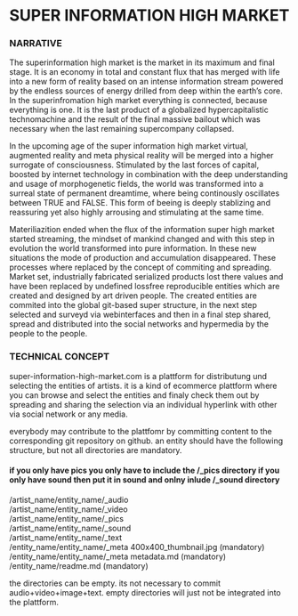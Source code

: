 # SUPER INFORMATION HIGH MARKET

### NARRATIVE

The superinformation high market is the market in its maximum and final stage. It is an economy in total and constant flux that has merged with life into a new form of reality based on an intense information stream powered by the endless sources of energy drilled from deep within the earth’s core.
In the superinfromation high market everything is connected, because everything is one.
It is the last product of a globalized hypercapitalistic technomachine and the result of the final massive bailout which was necessary when the last remaining supercompany collapsed.

 
In the upcoming age of the super information high market virtual, augmented reality and meta physical reality will be merged into a higher surrogate of consciousness. Stimulated by the last forces of capital, boosted by internet technology in combination with the deep understanding and usage of morphogenetic fields, the world was transformed into a surreal state of permanent dreamtime, where being continously oscillates between TRUE and FALSE. This form of beeing is deeply stablizing and reassuring yet also highly arrousing and stimulating at the same time.

Materiliazition ended when the flux of the information super high market started streaming, the mindset of mankind changed and with this step in evolution the world transformed into pure information. 
In these new situations the mode of production and accumulation disappeared. These processes where replaced by the concept of commiting and spreading. Market set, industrially fabricated serialized products lost there values and have been replaced by undefined lossfree reproducible entities which are created and designed by art driven people. The created entities are commited into the global git-based super structure, in the next step selected and surveyd via webinterfaces and then in a final step shared, spread and distributed into the social networks and hypermedia by the people to the people.




### TECHNICAL CONCEPT

super-information-high-market.com is a plattform for distributung und selecting the entities of artists. it is a kind of ecommerce plattform where you can browse and select the entities and finaly check them out by spreading and sharing the selection via an individual hyperlink with other via social network or any media.

everybody may contribute to the plattfomr by committing content to the corresponding git repository on github. 
an entity should have the following structure, but not all directories are mandatory.

#### if you only have pics you only have to include the /_pics directory if you only have sound then put it in sound and onlny inlude /_sound directory

/artist_name/entity_name/_audio  
/artist_name/entity_name/_video  
/artist_name/entity_name/_pics  
/artist_name/entity_name/_sound  
/artist_name/entity_name/_text  
/entity_name/entity_name/_meta 400x400_thumbnail.jpg (mandatory)   
/entity_name/entity_name/_meta metadata.md (mandatory) 
/entity_name/readme.md (mandatory) 


the directories can be empty. 
its not necessary to commit audio+video+image+text. empty directories will just not be integrated into the plattform.		
